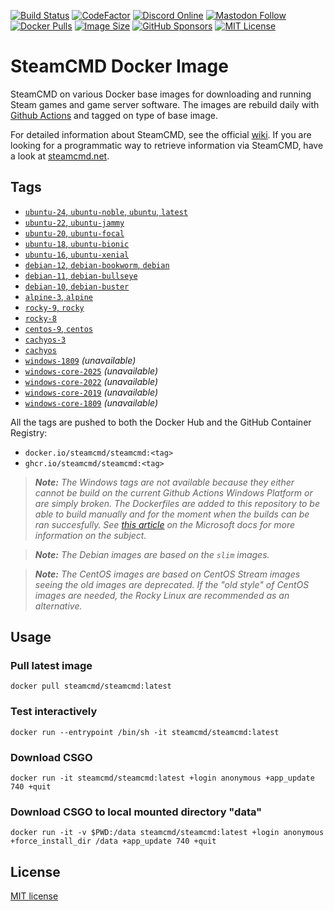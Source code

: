 [![Build Status](https://github.com/steamcmd/docker/actions/workflows/build.yml/badge.svg)](https://github.com/steamcmd/docker/actions)
[![CodeFactor](https://www.codefactor.io/repository/github/steamcmd/docker/badge)](https://www.codefactor.io/repository/github/steamcmd/docker)
[![Discord Online](https://img.shields.io/discord/928592378711912488.svg)](https://discord.steamcmd.net)
[![Mastodon Follow](https://img.shields.io/mastodon/follow/109302774947550572?domain=https%3A%2F%2Ffosstodon.org&style=flat)](https://fosstodon.org/@steamcmd)
[![Docker Pulls](https://img.shields.io/docker/pulls/steamcmd/steamcmd.svg)](https://hub.docker.com/r/steamcmd/steamcmd)
[![Image Size](https://img.shields.io/docker/image-size/steamcmd/steamcmd/latest.svg)](https://hub.docker.com/r/steamcmd/steamcmd)
[![GitHub Sponsors](https://img.shields.io/github/sponsors/steamcmd)](https://github.com/sponsors/steamcmd)
[![MIT License](https://img.shields.io/badge/license-MIT-blue.svg)](LICENSE)

# SteamCMD Docker Image

SteamCMD on various Docker base images for downloading and running Steam games
and game server software. The images are rebuild daily with
[Github Actions](https://github.com/steamcmd/docker/actions) and tagged on type
of base image.

For detailed information about SteamCMD,
see the official [wiki](https://developer.valvesoftware.com/wiki/SteamCMD).
If you are looking for a programmatic way to retrieve information via SteamCMD,
have a look at [steamcmd.net](https://www.steamcmd.net).

## Tags

*   [`ubuntu-24`, `ubuntu-noble`, `ubuntu`, `latest`](dockerfiles/ubuntu-24/Dockerfile)
*   [`ubuntu-22`, `ubuntu-jammy`](dockerfiles/ubuntu-22/Dockerfile)
*   [`ubuntu-20`, `ubuntu-focal`](dockerfiles/ubuntu-20/Dockerfile)
*   [`ubuntu-18`, `ubuntu-bionic`](dockerfiles/ubuntu-18/Dockerfile)
*   [`ubuntu-16`, `ubuntu-xenial`](dockerfiles/ubuntu-16/Dockerfile)
*   [`debian-12`, `debian-bookworm`, `debian`](dockerfiles/debian-12/Dockerfile)
*   [`debian-11`, `debian-bullseye`](dockerfiles/debian-11/Dockerfile)
*   [`debian-10`, `debian-buster`](dockerfiles/debian-10/Dockerfile)
*   [`alpine-3`, `alpine`](dockerfiles/alpine-3/Dockerfile)
*   [`rocky-9`, `rocky`](dockerfiles/rocky-9/Dockerfile)
*   [`rocky-8`](dockerfiles/rocky-8/Dockerfile)
*   [`centos-9`, `centos`](dockerfiles/centos-9/Dockerfile)
*   [`cachyos-3`](dockerfiles/cachyos-3/Dockerfile)
*   [`cachyos`](dockerfiles/cachyos/Dockerfile)
*   [`windows-1809`](dockerfiles/windows-1809/Dockerfile) *(unavailable)*
*   [`windows-core-2025`](dockerfiles/windows-core-2025/Dockerfile) *(unavailable)*
*   [`windows-core-2022`](dockerfiles/windows-core-2022/Dockerfile) *(unavailable)*
*   [`windows-core-2019`](dockerfiles/windows-core-2019/Dockerfile) *(unavailable)*
*   [`windows-core-1809`](dockerfiles/windows-core-1809/Dockerfile) *(unavailable)*

All the tags are pushed to both the Docker Hub and the GitHub Container Registry:

- `docker.io/steamcmd/steamcmd:<tag>`
- `ghcr.io/steamcmd/steamcmd:<tag>`

> ***Note:***
> *The Windows tags are not available because they either cannot be build on*
> *the current Github Actions Windows Platform or are simply broken. The Dockerfiles*
> *are added to this repository to be able to build manually and for the moment when*
> *the builds can be ran succesfully. See*
> *[this article](https://docs.microsoft.com/en-us/virtualization/windowscontainers/deploy-containers/version-compatibility)*
> *on the Microsoft docs for more information on the subject.*

> ***Note:***
> *The Debian images are based on the `slim` images.*

> ***Note:***
> *The CentOS images are based on CentOS Stream images seeing the old images are*
> *deprecated. If the "old style" of CentOS images are needed, the Rocky Linux*
> *are recommended as an alternative.*

## Usage

### Pull latest image
```shell
docker pull steamcmd/steamcmd:latest
```
### Test interactively
```shell
docker run --entrypoint /bin/sh -it steamcmd/steamcmd:latest
```
### Download CSGO
```shell
docker run -it steamcmd/steamcmd:latest +login anonymous +app_update 740 +quit
```
### Download CSGO to local mounted directory "data"
```shell
docker run -it -v $PWD:/data steamcmd/steamcmd:latest +login anonymous +force_install_dir /data +app_update 740 +quit
```

## License

[MIT license](LICENSE)
